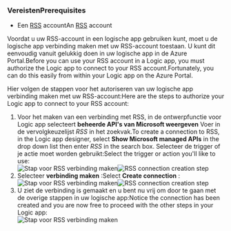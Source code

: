 ### <a name="prerequisites"></a><span data-ttu-id="36d7a-101">Vereisten</span><span class="sxs-lookup"><span data-stu-id="36d7a-101">Prerequisites</span></span>
* <span data-ttu-id="36d7a-102">Een [RSS](https://wikipedia.org/wiki/RSS) account</span><span class="sxs-lookup"><span data-stu-id="36d7a-102">An [RSS](https://wikipedia.org/wiki/RSS) account</span></span>  

<span data-ttu-id="36d7a-103">Voordat u uw RSS-account in een logische app gebruiken kunt, moet u de logische app verbinding maken met uw RSS-account toestaan. U kunt dit eenvoudig vanuit gelukkig doen in uw logische app in de Azure Portal.</span><span class="sxs-lookup"><span data-stu-id="36d7a-103">Before you can use your RSS account in a Logic app, you must authorize the Logic app to connect to your RSS account.Fortunately, you can do this easily from within your Logic app on the Azure Portal.</span></span>  

<span data-ttu-id="36d7a-104">Hier volgen de stappen voor het autoriseren van uw logische app verbinding maken met uw RSS-account:</span><span class="sxs-lookup"><span data-stu-id="36d7a-104">Here are the steps to authorize your Logic app to connect to your RSS account:</span></span>  

1. <span data-ttu-id="36d7a-105">Voor het maken van een verbinding met RSS, in de ontwerpfunctie voor Logic app selecteert **beheerde API's van Microsoft weergeven** Voer in de vervolgkeuzelijst *RSS* in het zoekvak.</span><span class="sxs-lookup"><span data-stu-id="36d7a-105">To create a connection to RSS, in the Logic app designer, select **Show Microsoft managed APIs** in the drop down list then enter *RSS* in the search box.</span></span> <span data-ttu-id="36d7a-106">Selecteer de trigger of je actie moet worden gebruikt:</span><span class="sxs-lookup"><span data-stu-id="36d7a-106">Select the trigger or action you'll like to use:</span></span>  
   <span data-ttu-id="36d7a-107">![Stap voor RSS verbinding maken](./media/connectors-create-api-rss/rss-1.png)</span><span class="sxs-lookup"><span data-stu-id="36d7a-107">![RSS connection creation step](./media/connectors-create-api-rss/rss-1.png)</span></span>  
2. <span data-ttu-id="36d7a-108">Selecteer **verbinding maken** :</span><span class="sxs-lookup"><span data-stu-id="36d7a-108">Select **Create connection** :</span></span>  
   <span data-ttu-id="36d7a-109">![Stap voor RSS verbinding maken](./media/connectors-create-api-rss/rss-2.png)</span><span class="sxs-lookup"><span data-stu-id="36d7a-109">![RSS connection creation step](./media/connectors-create-api-rss/rss-2.png)</span></span>  
3. <span data-ttu-id="36d7a-110">U ziet de verbinding is gemaakt en u bent nu vrij om door te gaan met de overige stappen in uw logische app:</span><span class="sxs-lookup"><span data-stu-id="36d7a-110">Notice the connection has been created and you are now free to proceed with the other steps in your Logic app:</span></span>  
   ![Stap voor RSS verbinding maken](./media/connectors-create-api-rss/rss-3.png)  

